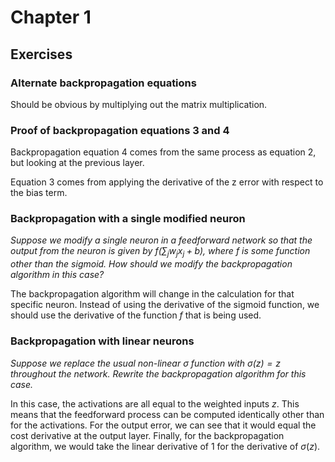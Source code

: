 # Chapter 1

## Exercises

### Alternate backpropagation equations

Should be obvious by multiplying out the matrix multiplication.

### Proof of backpropagation equations 3 and 4

Backpropagation equation 4 comes from the same process as equation 2, but looking at the previous layer.

Equation 3 comes from applying the derivative of the z error with respect to the bias term.

### Backpropagation with a single modified neuron

*Suppose we modify a single neuron in a feedforward network so that the output from the neuron is given by $f(\sum_j w_j x_j + b)$, where $f$ is some function other than the sigmoid. How should we modify the backpropagation algorithm in this case?*

The backpropagation algorithm will change in the calculation for that specific neuron. Instead of using the derivative of the sigmoid function, we should use the derivative of the function $f$ that is being used.

### Backpropagation with linear neurons

*Suppose we replace the usual non-linear σ function with $\sigma (z) = z$ throughout the network. Rewrite the backpropagation algorithm for this case.*

In this case, the activations are all equal to the weighted inputs $z$. This means that the feedforward process can be computed identically other than for the activations. For the output error, we can see that it would equal the cost derivative at the output layer. Finally, for the backpropagation algorithm, we would take the linear derivative of 1 for the derivative of $\sigma(z)$.
